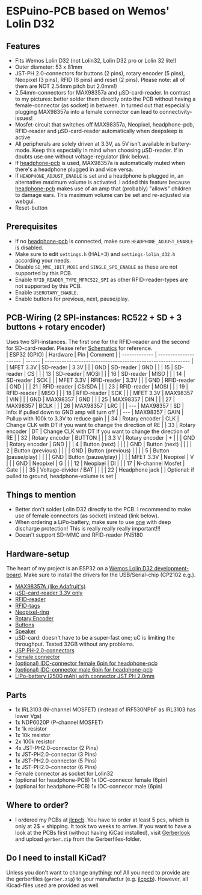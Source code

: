# ESPuino-PCB based on Wemos' Lolin D32

## Features
* Fits Wemos Lolin D32 (not Lolin32, Lolin D32 pro or Lolin 32 lite!)
* Outer diameter: 53 x 81mm
* JST-PH 2.0-connectors for buttons (2 pins), rotary encoder (5 pins), Neopixel (3 pins), RFID (6 pins) and reset (2 pins). Please note: all of them are NOT 2.54mm pitch but 2.0mm!)
* 2.54mm-connectors for MAX98357a and µSD-card-reader. In contrast to my pictures: better solder them directly onto the PCB without having a female-connector (as socket) in between. In turned out that especially plugging MAX98357a into a female connector can lead to connectivity-issues!
* Mosfet-circuit that switches off MAX98357a, Neopixel, headphone-pcb, RFID-reader and µSD-card-reader automatically when deepsleep is active
* All peripherals are solely driven at 3.3V, as 5V isn't available in battery-mode. Keep this especially in mind when choosing µSD-reader. If in doubts use one without voltage-regulator (link below).
* If [headphone-pcb](https://github.com/biologist79/ESPuino/tree/master/PCBs/Headphone%20with%20PCM5102a%20and%20TDA1308) is used, MAX98357a is automatically muted when there's a headphone plugged in and vice versa.
* If `HEADPHONE_ADJUST_ENABLE` is set and a headphone is plugged in, an alternative maximum volume is activated. I added this feature because [headphone-pcb](https://github.com/biologist79/ESPuino/tree/master/PCBs/Headphone%20with%20PCM5102a%20and%20TDA1308) makes use of an amp that (probably) "allows" children to damage ears. This maximum volume can be set and re-adjusted via webgui.
* Reset-button

## Prerequisites
* If no [headphone-pcb](https://github.com/biologist79/ESPuino/tree/master/PCBs/Headphone%20with%20PCM5102a%20and%20TDA1308) is connected, make sure `HEADPHONE_ADJUST_ENABLE` is disabled.
* Make sure to edit `settings.h` (HAL=3) and `settings-lolin_d32.h` according your needs.
* Disable `SD_MMC_1BIT_MODE` and `SINGLE_SPI_ENABLE` as these are not supported by this PCB.
* Enable `RFID_READER_TYPE_MFRC522_SPI` as other RFID-reader-types are not supported by this PCB.
* Enable `USEROTARY_ENABLE`.
* Enable buttons for previous, next, pause/play.

## PCB-Wiring (2 SPI-instances: RC522 + SD + 3 buttons + rotary encoder)
Uses two SPI-instances. The first one for the RFID-reader and the second for SD-card-reader. Please refer [Schematics](Pictures/Schematics.pdf) for reference.<br />
| ESP32 (GPIO)  | Hardware              | Pin    | Comment                                                      |
| ------------- | --------------------- | ------ | ------------------------------------------------------------ |
| MFET 3.3V     | SD-reader             | 3.3V   |                                                              |
| GND           | SD-reader             | GND    |                                                              |
| 15            | SD-reader             | CS     |                                                              |
| 13            | SD-reader             | MOSI   |                                                              |
| 16            | SD-reader             | MISO   |                                                              |
| 14            | SD-reader             | SCK    |                                                              |
| MFET 3.3V     | RFID-reader           | 3.3V   |                                                              |
| GND           | RFID-reader           | GND    |                                                              |
| 21            | RFID-reader           | CS/SDA |                                                              |
| 23            | RFID-reader           | MOSI   |                                                              |
| 19            | RFID-reader           | MISO   |                                                              |
| 18            | RFID-reader           | SCK    |                                                              |
| MFET 3.3V     | MAX98357              | VIN    |                                                              |
| GND           | MAX98357              | GND    |                                                              |
| 25            | MAX98357              | DIN    |                                                              |
| 27            | MAX98357              | BCLK   |                                                              |
| 26            | MAX98357              | LRC    |                                                              |
| ---           | MAX98357              | SD     | Info: if pulled down to GND amp will turn off                |
| ---           | MAX98357              | GAIN   | Pullup with 100k to 3.3V to reduce gain                      |
| 34            | Rotary encoder        | CLK    | Change CLK with DT if you want to change the direction of RE |
| 33            | Rotary encoder        | DT     | Change CLK with DT if you want to change the direction of RE |
| 32            | Rotary encoder        | BUTTON |                                                              |
| 3.3 V         | Rotary encoder        | +      |                                                              |
| GND           | Rotary encoder        | GND    |                                                              |
| 4             | Button (next)         |        |                                                              |
| GND           | Button (next)         |        |                                                              |
| 2             | Button (previous)     |        |                                                              |
| GND           | Button (previous)     |        |                                                              |
| 5             | Button (pause/play)   |        |                                                              |
| GND           | Button (pause/play)   |        |                                                              |
| MFET 3.3V     | Neopixel              | V      |                                                              |
| GND           | Neopixel              | G      |                                                              |
| 12            | Neopixel              | DI     |                                                              |
| 17            | N-channel Mosfet      | Gate   |                                                              |
| 35            | Voltage-divider / BAT |        |                                                              |
| 22            | Headphone jack        |        | Optional: if pulled to ground, headphone-volume is set       |

## Things to mention
* Better don't solder Lolin D32 directly to the PCB. I recommend to make use of female connectors (as socket) instead (link below).
* When ordering a LiPo-battery, make sure to use [one](https://www.eremit.de/p/eremit-3-7v-2500mah-lipo-104050-jst-ph-2-0mm) with deep discharge protection! This is really really really important!!!
* Doesn't support SD-MMC and RFID-reader PN5180

## Hardware-setup
The heart of my project is an ESP32 on a [Wemos Lolin D32 development-board](https://de.aliexpress.com/item/32808551116.html). Make sure to install the drivers for the USB/Serial-chip (CP2102 e.g.).
* [MAX98357A (like Adafruit's)](https://de.aliexpress.com/item/32999952454.html)
* [µSD-card-reader 3.3V only](https://www.ebay.de/itm/Micro-SPI-Kartenleser-Card-Reader-2GB-SD-8GB-SDHC-Card-3-3V-ESP8266-Arduino-NEU/333796577968)
* [RFID-reader](https://www.amazon.de/AZDelivery-Reader-Arduino-Raspberry-gratis/dp/B074S8MRQ7)
* [RFID-tags](https://www.amazon.de/AZDelivery-Keycard-56MHz-Schlüsselkarte-Karte/dp/B07TVJPTM7)
* [Neopixel-ring](https://de.aliexpress.com/item/32673883645.html)
* [Rotary Encoder](https://de.aliexpress.com/item/33041814942.html)
* [Buttons](https://de.aliexpress.com/item/32896285438.html)
* [Speaker](https://www.visaton.de/de/produkte/chassiszubehoer/breitband-systeme/fr-7-4-ohm)
* µSD-card: doesn't have to be a super-fast one; uC is limiting the throughput. Tested 32GB without any problems.
* [JSP PH-2.0-connectors](https://de.aliexpress.com/item/32968344273.html)
* [Female connector](https://de.aliexpress.com/item/32724478308.html)
* [(optional) IDC-connector female 6pin for headphone-pcb](https://de.aliexpress.com/item/33029492417.html)
* [(optional) IDC-connector male 6pin for headphone-pcb](https://de.aliexpress.com/item/1005001400147026.html)
* [LiPo-battery (2500 mAh) with connector JST PH 2.0mm](https://www.eremit.de/p/eremit-3-7v-2500mah-lipo-104050-jst-ph-2-0mm)

## Parts
* 1x IRL3103 (N-channel MOSFET) (instead of IRF530NPbF as IRL3103 has lower Vgs)
* 1x NDP6020P (P-channel MOSFET)
* 1x 1k resistor
* 1x 10k resistor
* 2x 100k resistor
* 4x JST-PH2.0-connector (2 Pins)
* 1x JST-PH2.0-connector (3 Pins)
* 1x JST-PH2.0-connector (5 Pins)
* 1x JST-PH2.0-connector (6 Pins)
* Female connector as socket for Lolin32
* (optional for headphone-PCB) 1x IDC-connecor female (6pin)
* (optional for headphone-PCB) 1x IDC-connecor male (6pin)

## Where to order?
* I ordered my PCBs at [jlcpcb](https://jlcpcb.com/). You have to order at least 5 pcs, which is only at 2$ + shipping. It took two weeks to arrive. If you want to have a look at the PCBs first (without having KiCad installed), visit [Gerberlook](https://www.gerblook.org/) and upload `gerber.zip` from the Gerberfiles-folder.

## Do I need to install KiCad?
Unless you don't want to change anything: no! All you need to provide are the gerberfiles (`gerber.zip`) to your manufactur (e.g. [jlcpcb](https://jlcpcb.com/)). However, all Kicad-files used are provided as well.

